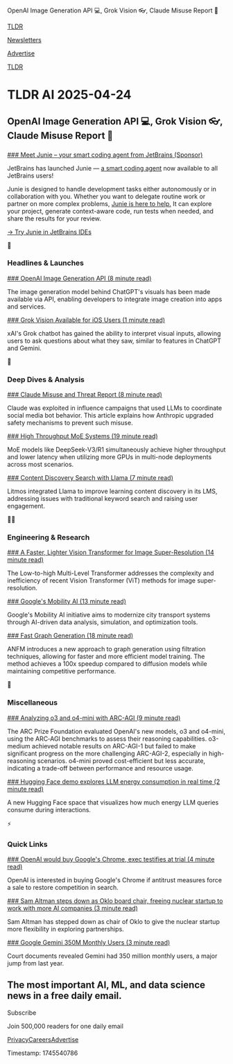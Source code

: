 OpenAI Image Generation API 💻, Grok Vision 👓, Claude Misuse Report 📑

[TLDR](/)

[Newsletters](/newsletters)

[Advertise](https://advertise.tldr.tech/)

[TLDR](/)

# TLDR AI 2025-04-24

## OpenAI Image Generation API 💻, Grok Vision 👓, Claude Misuse Report 📑

### 

[### Meet Junie – your smart coding agent from JetBrains (Sponsor)](https://www.jetbrains.com/junie/?utm_source=tldr_ai_newsletter&amp;utm_medium=cpc&amp;utm_campaign=junie_2025)

JetBrains has launched Junie — [a smart coding agent](https://www.jetbrains.com/junie/?utm_source=tldr_ai_newsletter&utm_medium=cpc&utm_campaign=junie_2025) now available to all JetBrains users!

Junie is designed to handle development tasks either autonomously or in collaboration with you. Whether you want to delegate routine work or partner on more complex problems, [Junie is here to help.](https://www.jetbrains.com/junie/?utm_source=tldr_ai_newsletter&utm_medium=cpc&utm_campaign=junie_2025) It can explore your project, generate context-aware code, run tests when needed, and share the results for your review.

[→ Try Junie in JetBrains IDEs](https://www.jetbrains.com/junie/?utm_source=tldr_ai_newsletter&utm_medium=cpc&utm_campaign=junie_2025)

🚀

### Headlines & Launches

[### OpenAI Image Generation API (8 minute read)](https://openai.com/index/image-generation-api/?utm_source=tldrai)

The image generation model behind ChatGPT's visuals has been made available via API, enabling developers to integrate image creation into apps and services.

[### Grok Vision Available for iOS Users (1 minute read)](https://threadreaderapp.com/thread/1914820712092852430.html?utm_source=tldrai)

xAI's Grok chatbot has gained the ability to interpret visual inputs, allowing users to ask questions about what they saw, similar to features in ChatGPT and Gemini.

🧠

### Deep Dives & Analysis

[### Claude Misuse and Threat Report (8 minute read)](https://www.anthropic.com/news/detecting-and-countering-malicious-uses-of-claude-march-2025?utm_source=tldrai)

Claude was exploited in influence campaigns that used LLMs to coordinate social media bot behavior. This article explains how Anthropic upgraded safety mechanisms to prevent such misuse.

[### High Throughput MoE Systems (19 minute read)](https://www.perplexity.ai/hub/blog/lower-latency-and-higher-throughput-with-multi-node-deepseek-deployment?utm_source=tldrai)

MoE models like DeepSeek-V3/R1 simultaneously achieve higher throughput and lower latency when utilizing more GPUs in multi-node deployments across most scenarios.

[### Content Discovery Search with Llama (7 minute read)](https://ai.meta.com/blog/litmos-llama-intuitive-corporate-learning/?utm_source=tldrai)

Litmos integrated Llama to improve learning content discovery in its LMS, addressing issues with traditional keyword search and raising user engagement.

👨‍💻

### Engineering & Research

[### A Faster, Lighter Vision Transformer for Image Super-Resolution (14 minute read)](https://arxiv.org/abs/2409.03516v1?utm_source=tldrai)

The Low-to-high Multi-Level Transformer addresses the complexity and inefficiency of recent Vision Transformer (ViT) methods for image super-resolution.

[### Google's Mobility AI (13 minute read)](https://research.google/blog/introducing-mobility-ai-advancing-urban-transportation/?utm_source=tldrai)

Google's Mobility AI initiative aims to modernize city transport systems through AI-driven data analysis, simulation, and optimization tools.

[### Fast Graph Generation (18 minute read)](https://arxiv.org/abs/2502.02415v1?utm_source=tldrai)

ANFM introduces a new approach to graph generation using filtration techniques, allowing for faster and more efficient model training. The method achieves a 100x speedup compared to diffusion models while maintaining competitive performance.

🎁

### Miscellaneous

[### Analyzing o3 and o4-mini with ARC-AGI (9 minute read)](https://arcprize.org/blog/analyzing-o3-with-arc-agi?utm_source=tldrai)

The ARC Prize Foundation evaluated OpenAI's new models, o3 and o4-mini, using the ARC‑AGI benchmarks to assess their reasoning capabilities. o3-medium achieved notable results on ARC-AGI-1 but failed to make significant progress on the more challenging ARC-AGI-2, especially in high-reasoning scenarios. o4-mini proved cost-efficient but less accurate, indicating a trade-off between performance and resource usage.

[### Hugging Face demo explores LLM energy consumption in real time (2 minute read)](https://huggingface.co/spaces/jdelavande/chat-ui-energy?utm_source=tldrai)

A new Hugging Face space that visualizes how much energy LLM queries consume during interactions.

⚡️

### Quick Links

[### OpenAI would buy Google's Chrome, exec testifies at trial (4 minute read)](https://www.reuters.com/sustainability/boards-policy-regulation/google-contemplated-exclusive-gemini-ai-deals-with-android-makers-2025-04-22/?utm_source=tldrai)

OpenAI is interested in buying Google's Chrome if antitrust measures force a sale to restore competition in search.

[### Sam Altman steps down as Oklo board chair, freeing nuclear startup to work with more AI companies (3 minute read)](https://www.cnbc.com/2025/04/22/sam-altman-steps-down-as-oklo-chair-freeing-nuclear-company-up-to-work-with-more-ai-companies.html?utm_source=tldrai)

Sam Altman has stepped down as chair of Oklo to give the nuclear startup more flexibility in exploring partnerships.

[### Google Gemini 350M Monthly Users (3 minute read)](https://techcrunch.com/2025/04/23/google-gemini-has-350m-monthly-users-reveals-court-hearing/?utm_source=tldrai)

Court documents revealed Gemini had 350 million monthly users, a major jump from last year.

## The most important AI, ML, and data science news in a free daily email.

Subscribe

Join 500,000 readers for one daily email

[Privacy](/privacy)[Careers](https://jobs.ashbyhq.com/tldr.tech)[Advertise](/ai/advertise)

Timestamp: 1745540786